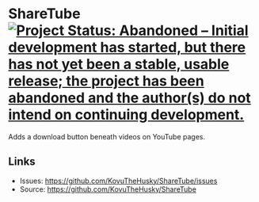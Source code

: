 # ShareTube [![Project Status: Abandoned – Initial development has started, but there has not yet been a stable, usable release; the project has been abandoned and the author(s) do not intend on continuing development.](https://www.repostatus.org/badges/latest/abandoned.svg)](https://www.repostatus.org/#abandoned)

Adds a download button beneath videos on YouTube pages.

## Links

* Issues: <https://github.com/KovuTheHusky/ShareTube/issues>
* Source: <https://github.com/KovuTheHusky/ShareTube>
